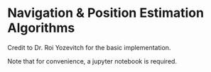 # Navigation & Position Estimation Algorithms

Credit to Dr. Roi Yozevitch for the basic implementation.

Note that for convenience, a jupyter notebook is required.